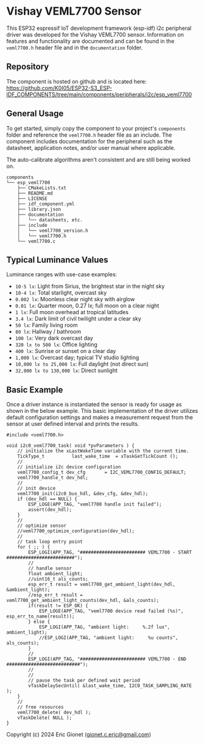 # Vishay VEML7700 Sensor
This ESP32 espressif IoT development framework (esp-idf) i2c peripheral driver was developed for the Vishay VEML7700 sensor.  Information on features and functionality are documented and can be found in the `veml7700.h` header file and in the `documentation` folder.

## Repository
The component is hosted on github and is located here: https://github.com/K0I05/ESP32-S3_ESP-IDF_COMPONENTS/tree/main/components/peripherals/i2c/esp_veml7700

## General Usage
To get started, simply copy the component to your project's `components` folder and reference the `veml7700.h` header file as an include.  The component includes documentation for the peripheral such as the datasheet, application notes, and/or user manual where applicable.

The auto-calibrate algorithms aren't consistent and are still being worked on.

```
components
└── esp_veml7700
    ├── CMakeLists.txt
    ├── README.md
    ├── LICENSE
    ├── idf_component.yml
    ├── library.json
    ├── documentation
    │   └── datasheets, etc.
    ├── include
    │   └── veml7700_version.h
    │   └── veml7700.h
    └── veml7700.c
```
## Typical Luminance Values
Luminance ranges with use-case examples:

* `10-5 lx`: Light from Sirius, the brightest star in the night sky
* `10-4 lx`: Total starlight, overcast sky
* `0.002 lx`: Moonless clear night sky with airglow
* `0.01 lx`: Quarter moon, 0.27 lx; full moon on a clear night
* `1 lx`: Full moon overhead at tropical latitudes
* `3.4 lx`: Dark limit of civil twilight under a clear sky
* `50 lx`: Family living room
* `80 lx`: Hallway / bathroom
* `100 lx`: Very dark overcast day
* `320 lx to 500 lx`: Office lighting
* `400 lx`: Sunrise or sunset on a clear day
* `1,000 lx`: Overcast day; typical TV studio lighting
* `10,000 lx to 25,000 lx`: Full daylight (not direct sun)
* `32,000 lx to 130,000 lx`: Direct sunlight

## Basic Example
Once a driver instance is instantiated the sensor is ready for usage as shown in the below example.   This basic implementation of the driver utilizes default configuration settings and makes a measurement request from the sensor at user defined interval and prints the results.

```
#include <veml7700.h>

void i2c0_veml7700_task( void *pvParameters ) {
    // initialize the xLastWakeTime variable with the current time.
    TickType_t          last_wake_time  = xTaskGetTickCount ();
    //
    // initialize i2c device configuration
    veml7700_config_t dev_cfg       = I2C_VEML7700_CONFIG_DEFAULT;
    veml7700_handle_t dev_hdl;
    //
    // init device
    veml7700_init(i2c0_bus_hdl, &dev_cfg, &dev_hdl);
    if (dev_hdl == NULL) {
        ESP_LOGE(APP_TAG, "veml7700 handle init failed");
        assert(dev_hdl);
    }
    //
    // optimize sensor
    //veml7700_optimize_configuration(dev_hdl);
    //
    // task loop entry point
    for ( ;; ) {
        ESP_LOGI(APP_TAG, "######################## VEML7700 - START #########################");
        //
        // handle sensor
        float ambient_light;
        //uint16_t als_counts;
        esp_err_t result = veml7700_get_ambient_light(dev_hdl, &ambient_light);
        //esp_err_t result = veml7700_get_ambient_light_counts(dev_hdl, &als_counts);
        if(result != ESP_OK) {
            ESP_LOGE(APP_TAG, "veml7700 device read failed (%s)", esp_err_to_name(result));
        } else {
            ESP_LOGI(APP_TAG, "ambient light:     %.2f lux", ambient_light);
            //ESP_LOGI(APP_TAG, "ambient light:     %u counts", als_counts);
        }
        //
        ESP_LOGI(APP_TAG, "######################## VEML7700 - END ###########################");
        //
        //
        // pause the task per defined wait period
        vTaskDelaySecUntil( &last_wake_time, I2C0_TASK_SAMPLING_RATE );
    }
    //
    // free resources
    veml7700_delete( dev_hdl );
    vTaskDelete( NULL );
}
```



Copyright (c) 2024 Eric Gionet (gionet.c.eric@gmail.com)